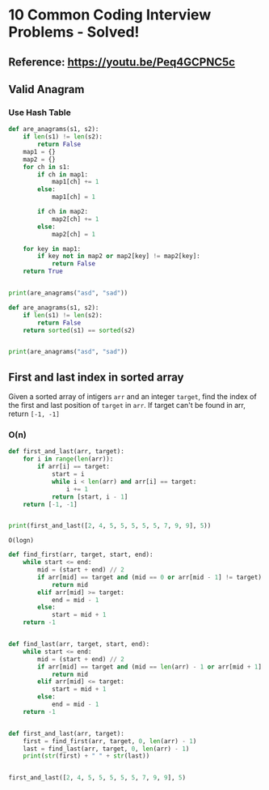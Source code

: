 # 10 Common Coding Interview Problems - Solved!

## Reference: https://youtu.be/Peq4GCPNC5c

## Valid Anagram

### Use Hash Table

```py
def are_anagrams(s1, s2):
    if len(s1) != len(s2):
        return False
    map1 = {}
    map2 = {}
    for ch in s1:
        if ch in map1:
            map1[ch] += 1
        else:
            map1[ch] = 1

        if ch in map2:
            map2[ch] += 1
        else:
            map2[ch] = 1

    for key in map1:
        if key not in map2 or map2[key] != map2[key]:
            return False
    return True


print(are_anagrams("asd", "sad"))
```

```py
def are_anagrams(s1, s2):
    if len(s1) != len(s2):
        return False
    return sorted(s1) == sorted(s2)


print(are_anagrams("asd", "sad"))
```

## First and last index in sorted array

Given a sorted array of intigers `arr` and an integer `target`, find the index of the first and last position of `target` in `arr`.
If target can't be found in arr, return `[-1, -1]`

### O(n)

```py
def first_and_last(arr, target):
    for i in range(len(arr)):
        if arr[i] == target:
            start = i
            while i < len(arr) and arr[i] == target:
                i += 1
            return [start, i - 1]
    return [-1, -1]


print(first_and_last([2, 4, 5, 5, 5, 5, 5, 7, 9, 9], 5))
```

`O(logn)`

```py
def find_first(arr, target, start, end):
    while start <= end:
        mid = (start + end) // 2
        if arr[mid] == target and (mid == 0 or arr[mid - 1] != target):
            return mid
        elif arr[mid] >= target:
            end = mid - 1
        else:
            start = mid + 1
    return -1


def find_last(arr, target, start, end):
    while start <= end:
        mid = (start + end) // 2
        if arr[mid] == target and (mid == len(arr) - 1 or arr[mid + 1] != target):
            return mid
        elif arr[mid] <= target:
            start = mid + 1
        else:
            end = mid - 1
    return -1


def first_and_last(arr, target):
    first = find_first(arr, target, 0, len(arr) - 1)
    last = find_last(arr, target, 0, len(arr) - 1)
    print(str(first) + " " + str(last))


first_and_last([2, 4, 5, 5, 5, 5, 5, 7, 9, 9], 5)
```

<br>
<br>
<br>
<br>